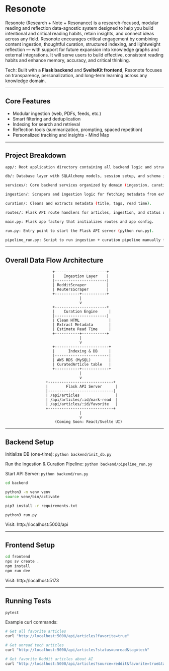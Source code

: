 # Resonote
Resonote (Research + Note + Resonance) is a research-focused, modular reading and reflection data-agnostic system designed to help you build intentional and critical reading habits, retain insights, and connect ideas across any field. Resonote encourages critical engagement by combining content ingestion, thoughtful curation, structured indexing, and lightweight reflection — with support for future expansion into knowledge graphs and external integrations. It will serve users to build effective, consistent reading habits and enhance memory, accuracy, and critical thinking.

Tech: Built with a **Flask backend** and **SvelteKit frontend**, Resonote focuses on transparency, personalization, and long-term learning across any knowledge domain.

---

## Core Features

- Modular ingestion (web, PDFs, feeds, etc.)
- Smart filtering and deduplication
- Indexing for search and retrieval
- Reflection tools (summarization, prompting, spaced repetition)
- Personalized tracking and insights - Mind Map

---

## Project Breakdown

```bash
app/: Root application directory containing all backend logic and structure.

db/: Database layer with SQLAlchemy models, session setup, and schema init.

services/: Core backend services organized by domain (ingestion, curation, etc.).

ingestion/: Scrapers and ingestion logic for fetching metadata from external sources.

curation/: Cleans and extracts metadata (title, tags, read time).

routes/: Flask API route handlers for articles, ingestion, and status updates.

main.py: Flask app factory that initializes routes and app config.

run.py: Entry point to start the Flask API server (python run.py).

pipeline_run.py: Script to run ingestion + curation pipeline manually for testing.

```

---
## Overall Data Flow Architecture

                         +-----------------------+
                         |    Ingestion Layer    |
                         |-----------------------|
                         | RedditScraper         |
                         | ReutersScraper        |
                         +-----------+-----------+
                                     |
                                     v
                         +-----------------------+
                         |    Curation Engine     |
                         |-----------------------|
                         | Clean HTML             |
                         | Extract Metadata       |
                         | Estimate Read Time     |
                         +-----------+-----------+
                                     |
                                     v
                         +------------------------+
                         |      Indexing & DB     |
                         |------------------------|
                         | AWS RDS (MySQL)        |
                         | CuratedArticle table   |
                         +-----------+------------+
                                     |
                                     v
                      +-----------------------------+
                      |        Flask API Server      |
                      |-----------------------------|
                      | /api/articles                |
                      | /api/articles/:id/mark-read  |
                      | /api/articles/:id/favorite   |
                      +-----------------------------+
                                     |
                                     v
                          (Coming Soon: React/Svelte UI)

---

## Backend Setup

Initialize DB (one-time): `python backend/init_db.py`

Run the Ingestion & Curation Pipeline: `python backend/pipeline_run.py`

Start API Server: `python backend/run.py`

```bash
cd backend

python3 -m venv venv
source venv/bin/activate

pip3 install -r requirements.txt

python3 run.py
```

Visit: http://localhost:5000/api

---


## Frontend Setup

```bash
cd frontend
npx sv create .
npm install
npm run dev
```

Visit: http://localhost:5173

---

## Running Tests

```bash
pytest
```
Example curl commands:
```bash
# Get all favorite articles
curl "http://localhost:5000/api/articles?favorite=true"

# Get unread tech articles
curl "http://localhost:5000/api/articles?status=unread&tag=tech"

# Get favorite Reddit articles about AI
curl "http://localhost:5000/api/articles?source=reddit&favorite=true&tag=ai"

```